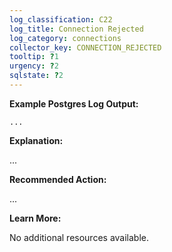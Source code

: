 ```yaml
---
log_classification: C22
log_title: Connection Rejected
log_category: connections
collector_key: CONNECTION_REJECTED
tooltip: ?1
urgency: ?2
sqlstate: ?2
---
```


**Example Postgres Log Output:**

```
...
```

**Explanation:**

...

**Recommended Action:**

...

**Learn More:**

No additional resources available.
